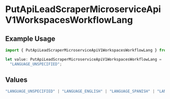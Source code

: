 # PutApiLeadScraperMicroserviceApiV1WorkspacesWorkflowLang

## Example Usage

```typescript
import { PutApiLeadScraperMicroserviceApiV1WorkspacesWorkflowLang } from "oppulence-backend-sdk/models/operations";

let value: PutApiLeadScraperMicroserviceApiV1WorkspacesWorkflowLang =
  "LANGUAGE_UNSPECIFIED";
```

## Values

```typescript
"LANGUAGE_UNSPECIFIED" | "LANGUAGE_ENGLISH" | "LANGUAGE_SPANISH" | "LANGUAGE_FRENCH" | "LANGUAGE_GERMAN" | "LANGUAGE_ITALIAN" | "LANGUAGE_PORTUGUESE" | "LANGUAGE_DUTCH" | "LANGUAGE_RUSSIAN" | "LANGUAGE_CHINESE" | "LANGUAGE_JAPANESE" | "LANGUAGE_KOREAN" | "LANGUAGE_ARABIC" | "LANGUAGE_HINDI" | "LANGUAGE_GREEK" | "LANGUAGE_TURKISH"
```